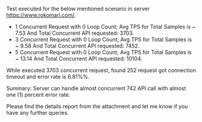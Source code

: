 Test executed for the below mentioned scenario in server https://www.rokomari.com/.
<ul> 
<li>1 Concurrent Request with 0 Loop Count; Avg TPS for Total Samples is ~ 7.53 And Total Concurrent API requested: 3703.</li>
<li>3 Concurrent Request with 0 Loop Count; Avg TPS for Total Samples is ~ 9.58 And Total Concurrent API requested: 7452.</li>
<li>5 Concurrent Request with 0 Loop Count; Avg TPS for Total Samples is ~ 13.14 And Total Concurrent API requested: 10104.</li>
</ul>

While executed 3703 concurrent request, found 252 request got connection timeout and error rate is 6.81%%.

Summary: Server can handle almost concurrent 742 API call with almost one (1) percent error rate.

Please find the details report from the attachment and let me know if you have any further queries.

